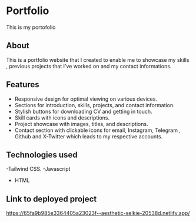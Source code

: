 # Portfolio

This is my portofolio

## About

This is a portfolio website that I created to enable me to showcase my skills , previous projects that I've worked on and my contact informations.

## Features

- Responsive design for optimal viewing on various devices.
- Sections for introduction, skills, projects, and contact information.
- Stylish buttons for downloading CV and getting in touch.
- Skill cards with icons and descriptions.
- Project showcase with images, titles, and descriptions.
- Contact section with clickable icons for email, Instagram, Telegram , Github and X-Twitter which leads to my respective accounts.

 ## Technologies used 
 
 -Tailwind CSS.
 -Javascript
 - HTML

## Link to deployed project
https://65fa9b985e3364405a23023f--aesthetic-selkie-20538d.netlify.app/
